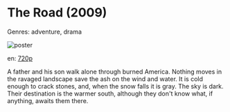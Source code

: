 # The Road (2009)

Genres: adventure, drama

![poster](http://image.tmdb.org/t/p/w500/o34ARieL8kqGzcMnSksJ6OGPRK2.jpg)

en:
  [720p](magnet:?xt=urn:btih:DE5B69499EBC706B7C9B7D0BC5FBF8A7581450EB&tr=udp://glotorrents.pw:6969/announce&tr=udp://tracker.opentrackr.org:1337/announce&tr=udp://torrent.gresille.org:80/announce&tr=udp://tracker.openbittorrent.com:80&tr=udp://tracker.coppersurfer.tk:6969&tr=udp://tracker.leechers-paradise.org:6969&tr=udp://p4p.arenabg.ch:1337&tr=udp://tracker.internetwarriors.net:1337)
  


A father and his son walk alone through burned America. Nothing moves in the ravaged landscape save the ash on the wind and water. It is cold enough to crack stones, and, when the snow falls it is gray. The sky is dark. Their destination is the warmer south, although they don't know what, if anything, awaits them there.